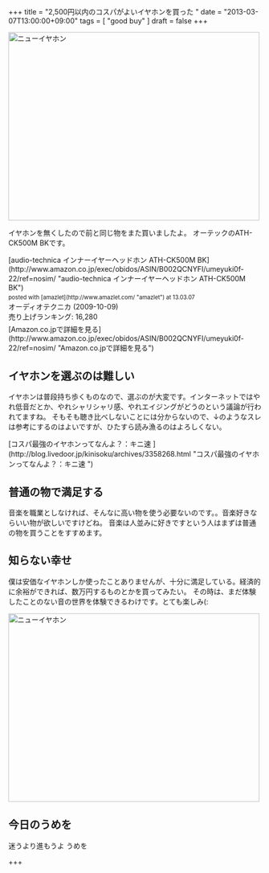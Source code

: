 +++
title =  "2,500円以内のコスパがよいイヤホンを買った "
date =  "2013-03-07T13:00:00+09:00"
tags = [ "good buy" ]
draft = false
+++
<p><a href="http://www.flickr.com/photos/68742489@N02/8503262648/" title="ニューイヤホン by umeyuki1326, on Flickr"><img src="http://farm9.staticflickr.com/8381/8503262648_7d79d1a823.jpg" width="500" height="375" alt="ニューイヤホン"></a></p>

<p>イヤホンを無くしたので前と同じ物をまた買いましたよ。
オーテックのATH-CK500M BKです。</p>

<!--more-->

<div class="amazlet-box" style="margin-bottom:0px;"><div class="amazlet-image" style="float:left;margin:0px 12px 1px 0px;">[audio-technica インナーイヤーヘッドホン ATH-CK500M BK](http://www.amazon.co.jp/exec/obidos/ASIN/B002QCNYFI/umeyuki0f-22/ref=nosim/ "audio-technica インナーイヤーヘッドホン ATH-CK500M BK")<div class="amazlet-powered-date" style="font-size:80%;margin-top:5px;line-height:120%">posted with [amazlet](http://www.amazlet.com/ "amazlet") at 13.03.07</div></div><div class="amazlet-detail">オーディオテクニカ (2009-10-09)<br />売り上げランキング: 16,280<br /></div><div class="amazlet-sub-info" style="float: left;"><div class="amazlet-link" style="margin-top: 5px">[Amazon.co.jpで詳細を見る](http://www.amazon.co.jp/exec/obidos/ASIN/B002QCNYFI/umeyuki0f-22/ref=nosim/ "Amazon.co.jpで詳細を見る")</div></div></div><div class="amazlet-footer" style="clear: left"></div></div>

## イヤホンを選ぶのは難しい

<p>イヤホンは普段持ち歩くものなので、選ぶのが大変です。インターネットではやれ低音だとか、やれシャリシャリ感、やれエイジングがどうのという議論が行われてますね。
そもそも聴き比べしないことには分からないので、↓のようなスレは参考にするのはよいですが、ひたすら読み漁るのはよろしくない。</p>

<p>[コスパ最強のイヤホンってなんよ？：キニ速 ](http://blog.livedoor.jp/kinisoku/archives/3358268.html "コスパ最強のイヤホンってなんよ？：キニ速 ")</p>

## 普通の物で満足する

<p>音楽を職業としなければ、そんなに高い物を使う必要ないのです。。音楽好きならいい物が欲しいですけどね。
音楽は人並みに好きですという人はまずは普通の物を買うことをすすめます。</p>

## 知らない幸せ

<p>僕は安価なイヤホンしか使ったことありませんが、十分に満足している。経済的に余裕ができれば、数万円するものとかを買ってみたい。
その時は、まだ体験したことのない音の世界を体験できるわけです。とても楽しみ(:</p>

<p><a href="http://www.flickr.com/photos/68742489@N02/8503261744/" title="ニューイヤホン by umeyuki1326, on Flickr"><img src="http://farm9.staticflickr.com/8228/8503261744_f41402b9db.jpg" width="500" height="375" alt="ニューイヤホン"></a></p>

## 今日のうめを

<div id="umeo">
迷うより進もうよ うめを
</div>

+++
